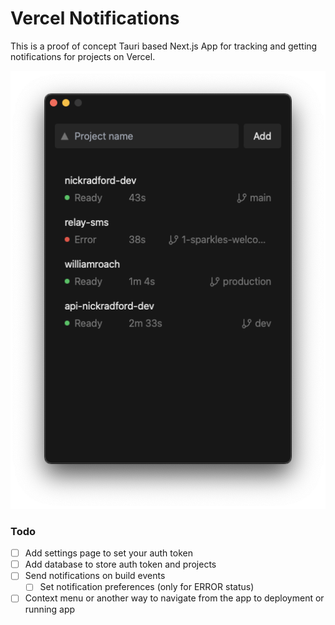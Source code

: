 # Vercel Notifications

This is a proof of concept Tauri based Next.js App for tracking and getting notifications for projects on Vercel.

![Screenshot](/screenshots/vercel-notifications.png)

### Todo

- [ ] Add settings page to set your auth token
- [ ] Add database to store auth token and projects
- [ ] Send notifications on build events
  - [ ] Set notification preferences (only for ERROR status)
- [ ] Context menu or another way to navigate from the app to deployment or running app
